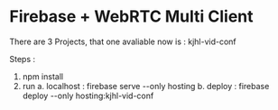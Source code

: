 # Firebase + WebRTC Multi Client

There are 3 Projects, that one avaliable now is : kjhl-vid-conf

Steps :
1. npm install
2. run
a. localhost : firebase serve --only hosting
b. deploy : firebase deploy --only hosting:kjhl-vid-conf
